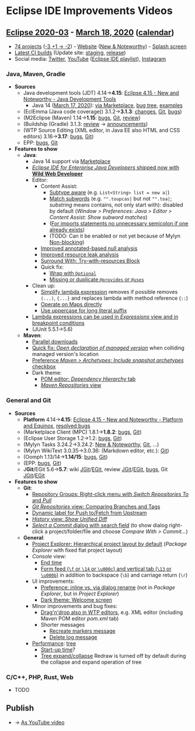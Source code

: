 # Eclipse IDE Improvements Videos

## [Eclipse 2020-03](https://wiki.eclipse.org/Category:SimRel-2020-03) - [March 18, 2020](https://calendar.google.com/calendar/event?eid=MDhtZmpjYmNnZzVrbmxuaWJrYXBkcGkxc2YgZ2NoczdubTRudnBtODM3NDY5ZGRqOXRqbGtAZw&ctz=Europe/Berlin) ([calendar](https://calendar.google.com/calendar/embed?src=gchs7nm4nvpm837469ddj9tjlk@group.calendar.google.com&ctz=Europe/Berlin))
* [74 projects](https://projects.eclipse.org/releases/2020-03) ([-3 +1 → -2](projects_diff.txt)) - [Website](https://eclipse.org/eclipseide/2020-03) ([New & Noteworthy](https://eclipse.org/eclipseide/2020-03/noteworthy)) - [Splash screen](https://bugs.eclipse.org/bugs/show_bug.cgi?id=545158)
* [Latest CI builds](https://hudson.eclipse.org/packaging/job/simrel.epp-tycho-build/lastSuccessfulBuild/artifact/org.eclipse.epp.packages/archive/) (Update site: [staging](https://download.eclipse.org/staging/2020-03), [release](http://download.eclipse.org/releases/2020-03))
* Social media: [Twitter](http://twitter.com/EclipseJavaIDE), [YouTube](https://www.youtube.com/user/EclipseFdn) ([Eclipse IDE playlist](https://www.youtube.com/playlist?list=PLy7t4z5SYNaSNjL60ofpwVhfA7mOF3Pgk)), [Instagram](https://www.instagram.com/eclipsejavaide)

### Java, Maven, Gradle
* **Sources**
    * Java development tools (JDT) 4.14→**4.15**: [Eclipse 4.15 - New and Noteworthy - Java Development Tools](https://www.eclipse.org/eclipse/news/4.15/jdt.php)
        * Java 14 ([March 17, 2020](https://openjdk.java.net/projects/jdk/14/)): [via Marketplace](https://marketplace.eclipse.org/content/java-14-support-eclipse-2020-03-415), [bug tree](https://bugs.eclipse.org/bugs/showdependencytree.cgi?id=549808), [examples](https://wiki.eclipse.org/Java14/Examples)
    * (EclEmma (Java code coverage)) 3.1.2→**3.1.3**: [changes](https://www.eclemma.org/changes.html), [Git](https://github.com/eclipse/eclemma/commits/master), [bugs](https://bugs.eclipse.org/bugs/buglist.cgi?product=Eclemma&query_format=advanced&order=changeddate%20DESC))
    * (M2Eclipse (Maven) 1.14→**1.15**: [bugs](https://bugs.eclipse.org/bugs/buglist.cgi?product=m2e&query_format=advanced&order=changeddate%20DESC&target_milestone=1.15.0), [Git](https://git.eclipse.org/c/m2e/m2e-core.git/log/), [review](https://projects.eclipse.org/projects/technology.m2e/reviews/1.15-release-review))
    * (Buildship (Gradle) 3.1.3: [review](https://projects.eclipse.org/projects/tools.buildship/releases/3.1.3) → [announcements](https://discuss.gradle.org/tag/buildship-release))
    * (WTP Source Editing (XML editor, in Java EE also HTML and CSS editors) 3.16→**3.17**: [bugs](https://bugs.eclipse.org/bugs/buglist.cgi?product=WTP%20Source%20Editing&query_format=advanced&order=changeddate%20DESC), [Git](https://git.eclipse.org/c/sourceediting/webtools.sourceediting.git/log/))
    * EPP: [bugs](https://bugs.eclipse.org/bugs/buglist.cgi?product=EPP&query_format=advanced&order=changeddate%20DESC), [Git](https://git.eclipse.org/c/epp/org.eclipse.epp.packages.git/log/)
* **Features to show**
    * **Java**:
        * Java 14 support via [Marketplace](https://marketplace.eclipse.org/content/java-14-support-eclipse-2020-03-415)
        * [_Eclipse IDE for Enterprise Java Developers_ shipped now with **Wild Web Developer**](https://bugs.eclipse.org/bugs/show_bug.cgi?id=551408)
        * Editor:
            * Content Assist:
                * [Subtype aware](https://www.eclipse.org/eclipse/news/4.15/jdt.php#subtype-code-completion) (e.g. `List<String> list = new a|`)
                * [Match subwords](https://www.eclipse.org/eclipse/news/4.15/jdt.php#subword-code-completion) (e.g. `"".toupcas|` but not `"".toa|`; _substring_ means contains, not only start with): disabled by default (_Window > Preferences: Java > Editor > Content Assist: Show subword matches_)
                * ([For imports statements no unnecessary semicolon if one already exists](https://www.eclipse.org/eclipse/news/4.15/jdt.php#import-completion))
                * (TODO: Can it be enabled or not yet because of Mylyn [Non-blocking](https://www.eclipse.org/eclipse/news/4.15/jdt.php#non-blocking-completion))
            * [Improved annotated-based null analysis](https://www.eclipse.org/eclipse/news/4.15/jdt.php#null-legacy-interface)
            * [Improved resource leak analysis](https://www.eclipse.org/eclipse/news/4.15/jdt.php#resource-leak-analysis)
            * [Surround With: Try-with-resources Block](https://www.eclipse.org/eclipse/news/4.15/jdt.php#surround-with-try-with-resources)
            * Quick fix:
                * [Wrap with `Optional`](https://www.eclipse.org/eclipse/news/4.15/jdt.php#quickfix-wrap-optional)
                * [Missing or duplicate `@provides` or `@uses`](https://www.eclipse.org/eclipse/news/4.15/jdt.php#improve-lambda)
        * Clean up:
            * [Simplify lambda expression](https://www.eclipse.org/eclipse/news/4.15/jdt.php#improve-lambda) removes if possible removes `(...)`, `{...}` and replaces lambda with method reference (`::`)
            * [Operate on Maps directly](https://www.eclipse.org/eclipse/news/4.15/jdt.php#map-method)
            * [Use uppercase for long literal suffix](https://www.eclipse.org/eclipse/news/4.15/jdt.php#uppercase-literal-suffix)
        * [Lambda expressions can be used in _Expressions_ view and in breakpoint conditions](https://www.eclipse.org/eclipse/news/4.15/jdt.php#functional-expressions-in-debug)
        * (JUnit 5.5.1→5.6)
    * **Maven**:
        * [Parallel downloads](https://bugs.eclipse.org/bugs/show_bug.cgi?id=560544)
        * [Quick fix: _Open declaration of managed version_](https://bugs.eclipse.org/bugs/show_bug.cgi?id=560065) when colliding managed version's location
        * [Preference _Maven > Archetypes_: _Include snapshot archetypes_ checkbox](https://bugs.eclipse.org/bugs/show_bug.cgi?id=493991)
        * Dark theme:
            * [POM editor: _Dependency Hierarchy_ tab](https://bugs.eclipse.org/bugs/show_bug.cgi?id=548601)
            * [_Maven Repositories_ view](https://bugs.eclipse.org/bugs/show_bug.cgi?id=538359)


### General and Git
* **Sources**
    * **Platform** 4.14→**4.15**: [Eclipse 4.15 - New and Noteworthy - Platform and Equinox](https://www.eclipse.org/eclipse/news/4.15/platform.php), [resolved bugs](https://bugs.eclipse.org/bugs/buglist.cgi?bug_status=RESOLVED&resolution=---&resolution=FIXED&product=JDT&query_format=advanced&order=changeddate%20DESC)
    * (Marketplace Client (MPC) 1.8.1→**1.8.2**: [bugs](https://bugs.eclipse.org/bugs/buglist.cgi?product=MPC&query_format=advanced&order=changeddate%20DESC), [Git](https://git.eclipse.org/c/mpc/org.eclipse.epp.mpc.git/log/))
    * (Eclipse User Storage 1.2→1.2: [bugs](https://bugs.eclipse.org/bugs/buglist.cgi?product=USSSDK&query_format=advanced&order=changeddate%20DESC), [Git](https://git.eclipse.org/c/usssdk/org.eclipse.usssdk.git/log/))
    * (Mylyn Tasks 3.24.2→3.24.2: [New & Noteworthy](https://www.eclipse.org/mylyn/new/), [Git](https://git.eclipse.org/c/mylyn/org.eclipse.mylyn.tasks.git/log/), ...)
    * (Mylyn WikiText 3.0.35→3.0.36: (Markdown editor, etc.): [Git](https://git.eclipse.org/c/mylyn/org.eclipse.mylyn.docs.git/log/))
    * (Oomph 1.13/14→**1.14/15**: [bugs](https://bugs.eclipse.org/bugs/buglist.cgi?product=Oomph&query_format=advanced&order=changeddate%20DESC), [Git](https://git.eclipse.org/c/oomph/org.eclipse.oomph.git/log/))
    * (EPP: [bugs](https://bugs.eclipse.org/bugs/buglist.cgi?product=EPP&query_format=advanced&order=changeddate%20DESC), [Git](https://git.eclipse.org/c/epp/org.eclipse.epp.packages.git/log/))
    * J**Git**/EGit 5.6→**5.7**: wiki [JGit](https://wiki.eclipse.org/JGit/New_and_Noteworthy/5.7)/[EGit](https://wiki.eclipse.org/EGit/New_and_Noteworthy/5.7), review [JGit](https://projects.eclipse.org/projects/technology.jgit/reviews/5.7.0-release-review)/[EGit](https://projects.eclipse.org/projects/technology.egit/reviews/5.7.0-release-review), [bugs](https://bugs.eclipse.org/bugs/buglist.cgi?product=EGit&product=JGit&query_format=advanced&order=changeddate%20DESC), Git [JGit](https://git.eclipse.org/c/jgit/jgit.git/log/)/[EGit](https://git.eclipse.org/c/egit/egit.git/log/)
* **Features to show**
    * **Git**:
        * [Repository Groups: Right-click menu with _Switch Repositories To_ and _Pull_](https://wiki.eclipse.org/EGit/New_and_Noteworthy/5.7#Repository_Groups)
        * [_Git Repositories_ view: Comparing Branches and Tags](https://git.eclipse.org/c/egit/egit.git/commit/?id=9680c04610188d9210e0df5056803cec452ac4f3)
        * [Dynamic label for Push to/Fetch from Upstream](https://git.eclipse.org/c/egit/egit.git/commit/?id=6f46e09be6e1ec6425b21c4650f6504a2a386eee)
        * [_History_ view: _Show Unified Diff_](https://wiki.eclipse.org/EGit/New_and_Noteworthy/5.7#Unified_Diffs)
        * [_Select a Commit_ dialog with search field](https://wiki.eclipse.org/EGit/New_and_Noteworthy/5.7#Searching_for_Commits_in_the_Commit_Selection_Dialog) (to show dialog right-click a project/folder/file and choose _Compare With > Commit..._)
    * **General**:
        * [Project Explorer: Hierarchical project layout by default](https://www.eclipse.org/eclipse/news/4.15/platform.php#project-explorer-default-to-hierarchical) (_Package Explorer_ with fixed flat project layout)
        * _Console_ view:
            * [End time](https://www.eclipse.org/eclipse/news/4.15/platform.php#termination-time)
            * [Form feed (`\f` or `\14` or `\u000c`) and vertical tab (`\13` or `\u000b`)](https://www.eclipse.org/eclipse/news/4.15/platform.php#formfeed-character) in addition to backspace (`\b`) and carriage return (`\r`)
        * UI improvements:
            * [Preference: inline vs. via dialog rename](https://www.eclipse.org/eclipse/news/4.15/platform.php#resource-rename-mode-preference) (not in _Package Explorer_, but in _Project Explorer_)
            * [Dark theme: Welcome screen](https://www.eclipse.org/eclipse/news/4.15/platform.php#dark_welcome)
        * Minor improvements and bug fixes:
            * [Drag'n'drop also in WTP editors](https://bugs.eclipse.org/bugs/show_bug.cgi?id=195655), e.g. XML editor (including Maven POM editor _pom.xml_ tab)
            * Shorter messages
                * [Recreate markers message](https://bugs.eclipse.org/bugs/show_bug.cgi?id=559871)
                * [Delete log message](https://git.eclipse.org/c/platform/eclipse.platform.ui.git/commit/?id=a363facee6293d261ac1e97aa4664403bba6c07b)
        * [Performance](https://www.eclipse.org/eclipse/news/4.15/platform.php#ui-performance): [tree](https://bugs.eclipse.org/bugs/showdependencytree.cgi?id=553533&hide_resolved=0)
            * [Start-up time](https://bugs.eclipse.org/bugs/showdependencytree.cgi?id=553535&hide_resolved=0)?
            * [Tree expand/collapse](https://www.eclipse.org/eclipse/news/4.15/platform.php#redraw-treeviewer) Redraw is turned off by default during the collapse and expand operation of tree

### C/C++, PHP, Rust, Web
* TODO

## Publish
* → [As YouTube video](https://www.youtube.com/playlist?list=PLnh_8hTD4yvnhXSttuewEKgKkmlIj_ND-)
